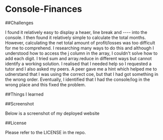 # Console-Finances

##Challenges

I found it relatively easy to display a heaer, line break and ---- into the console. I then found it relatively simple to calculate the total months. However, calculating the net total amount of profit/losses was too difficult for me to comprehend. I researching many ways to do this and although I understood how to access the j column in the array, I couldn't solve how to add each digit. I tried sum and array.reduce in different ways but cannot identify a working solution. I realised that I needed help so I requested a tutor and I also asked my peers. A peer gave me a hint which helped me to udnerstand that I was using the correct coe, but that I had got something in the wrong order. Eventually, I identified that I had the console/log in the wrong place and this fixed the problem.






##Things I learned



##Screenshot

Below is a screenshot of my deployed website

##License

Please refer to the LICENSE in the repo.